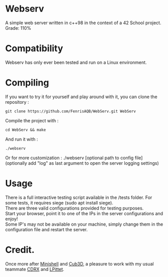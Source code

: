 # Webserv
A simple web server written in c++98 in the context of a 42 School project. \
Grade: 110%

# Compatibility
Webserv has only ever been tested and run on a Linux environment.

# Compiling
If you want to try it for yourself and play around with it, you can clone the repository :
```
git clone https://github.com/FenrisAQB/WebServ.git WebServ
```
Compile the project with :
```
cd WebServ && make
```
And run it with :
```
./webserv
```
Or for more customization :
./webserv [optional path to config file] (optionally add "log" as last argument to open the server logging settings)

# Usage
There is a full interactive testing script available in the /tests folder. For some tests, it requires siege (sudo apt install siege). \
There are three valid configurations provided for testing purposes. \
Start your browser, point it to one of the IPs in the server configurations and enjoy! \
Some IP's may not be available on your machine, simply change them in the configuration file and restart the server.

# Credit.
Once more after [Minishell](https://github.com/FenrisAQB/Minishell) and [Cub3D](https://github.com/FenrisAQB/Cub3D), a pleasure to work with my usual teammate [CDRX](https://github.com/CDRX2) and [LPittet](https://github.com/LPittet1).
